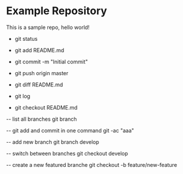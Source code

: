 # Example Repository
This is a sample repo, hello world!

- git status

- git add README.md

- git commit -m "Initial commit"

- git push origin master

- git diff README.md

- git log

- git checkout README.md

-- list all branches
   git branch
   
-- git add and commit in one command
   git -ac "aaa"
   
-- add new branch
   git branch develop
   
-- switch between branches
   git checkout develop
   
-- create a new featured branche
   git checkout -b feature/new-feature